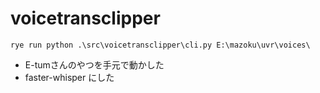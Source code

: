 # voicetransclipper

```
rye run python .\src\voicetransclipper\cli.py E:\mazoku\uvr\voices\
```

- E-tumさんのやつを手元で動かした
- faster-whisper にした
